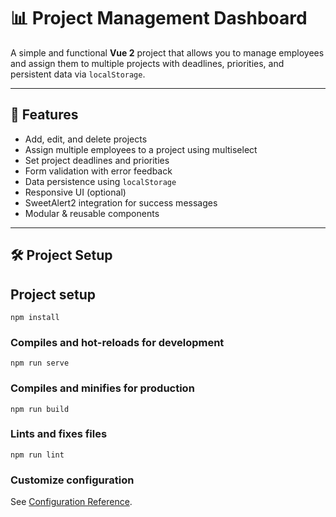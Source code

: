 # 📊 Project Management Dashboard

A simple and functional **Vue 2** project that allows you to manage employees and assign them to multiple projects with deadlines, priorities, and persistent data via `localStorage`.

---

## 🚀 Features

- Add, edit, and delete projects
- Assign multiple employees to a project using multiselect
- Set project deadlines and priorities
- Form validation with error feedback
- Data persistence using `localStorage`
- Responsive UI (optional)
- SweetAlert2 integration for success messages
- Modular & reusable components

---

## 🛠️ Project Setup

## Project setup
```
npm install
```

### Compiles and hot-reloads for development
```
npm run serve
```

### Compiles and minifies for production
```
npm run build
```

### Lints and fixes files
```
npm run lint
```

### Customize configuration
See [Configuration Reference](https://cli.vuejs.org/config/).
